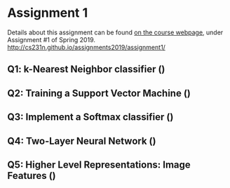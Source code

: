 # Assignment 1

Details about this assignment can be found [on the course webpage](http://cs231n.github.io/), under Assignment #1 of Spring 2019.
http://cs231n.github.io/assignments2019/assignment1/

## Q1: k-Nearest Neighbor classifier ()

## Q2: Training a Support Vector Machine ()

## Q3: Implement a Softmax classifier ()

## Q4: Two-Layer Neural Network ()

## Q5: Higher Level Representations: Image Features ()
